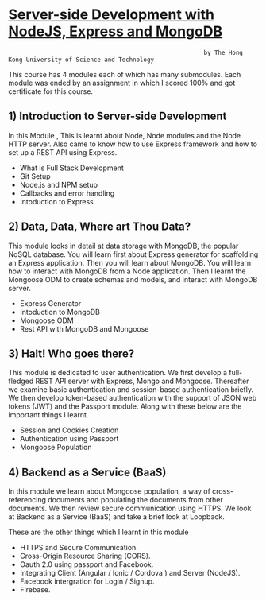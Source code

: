 # [ Server-side Development with NodeJS, Express and MongoDB ](https://www.coursera.org/learn/server-side-nodejs/home/info)
                                                           by The Hong Kong University of Science and Technology
              
 This course has 4 modules each of which has many submodules. Each module was ended by an assignment in which I scored 100% and
 got certificate for this course.
              
 ## 1) Introduction to Server-side Development
 
 In this Module , This is learnt about Node, Node modules and the Node HTTP server. 
 Also came to know how to use Express framework and how to set up a REST API using Express.
 
 - What is Full Stack Development
 - Git Setup
 - Node.js and NPM setup
 - Callbacks and error handling
 - Intoduction to Express
 
 ## 2) Data, Data, Where art Thou Data?
 
 This module looks in detail at data storage with MongoDB, the popular NoSQL database. You will learn first about Express generator for scaffolding an Express application. Then you will learn about MongoDB. You will learn how to interact with MongoDB from a Node application. 
 Then I learnt the Mongoose ODM to create schemas and models, and interact with MongoDB server.
 
 - Express Generator
 - Intoduction to MongoDB
 - Mongoose ODM
 - Rest API with MongoDB and Mongoose
 
 ## 3) Halt! Who goes there?
 
 This module is dedicated to user authentication. We first develop a full-fledged REST API server with Express, Mongo and Mongoose. 
 Thereafter we examine basic authentication and session-based authentication briefly. 
 We then develop token-based authentication with the support of JSON web tokens (JWT) and the Passport module. Along with these 
 below are the important things I learnt.
 
 - Session and Cookies Creation
 - Authentication using Passport
 - Mongoose Population
 
 ## 4) Backend as a Service (BaaS)
 
 In this module we learn about Mongoose population, a way of cross-referencing documents and populating the documents from other documents. 
 We then review secure communication using HTTPS. We look at Backend as a Service (BaaS) and take a brief look at Loopback.
 
 These are the other things which I learnt in this module
 
 - HTTPS and Secure Communication.
 - Cross-Origin Resource Sharing (CORS).
 - Oauth 2.0 using passport and Facebook.
 - Integrating Client (Angular / Ionic / Cordova ) and Server (NodeJS).
 - Facebook intergration for Login / Signup.
 - Firebase.
